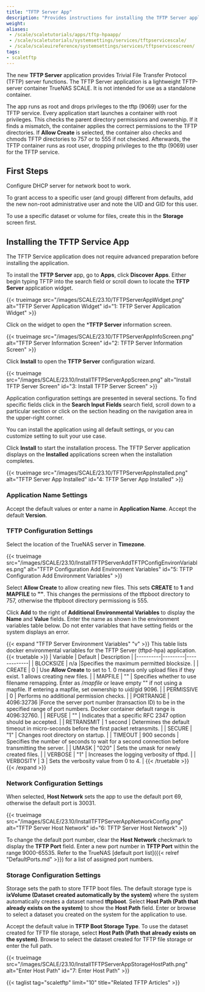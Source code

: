 ```yaml
---
title: "TFTP Server App"
description: "Provides instructions for installing the TFTP Server application." 
weight:
aliases:
 - /scale/scaletutorials/apps/tftp-hpaapp/
 - /scale/scaletutorials/systemsettings/services/tftpservicescale/
 - /scale/scaleuireference/systemsettings/services/tftpservicescreen/
tags:
- scaletftp
---
```


The new **TFTP Server** application provides Trivial File Transfer Protocol (TFTP) server functions.
The TFTP Server application is a lightweight TFTP-server container TrueNAS SCALE. It is not intended for use as a standalone container.

The app runs as root and drops privileges to the tftp (9069) user for the TFTP service. 
Every application start launches a container with root privileges. 
This checks the parent directory permissions and ownership.
If it finds a mismatch, the container applies the correct permissions to the TFTP directories.
If **Allow Create** is selected, the container also checks and chmods TFTP directories to 757 or to 555 if not checked. 
Afterwards, the TFTP container runs as root user, dropping privileges to the tftp (9069) user for the TFTP service.

## First Steps

Configure DHCP server for network boot to work.

To grant access to a specific user (and group) different from defaults, add the new non-root administrative user and note the UID and GID for this user.

To use a specific dataset or volume for files, create this in the **Storage** screen first.

## Installing the TFTP Service App
The TFTP Service application does not require advanced preparation before installing the application.

To install the **TFTP Server** app, go to **Apps**, click **Discover Apps**. Either begin typing TFTP into the search field or scroll down to locate the **TFTP Server** application widget.

{{< trueimage src="/images/SCALE/23.10/TFTPServerAppWidget.png" alt="TFTP Server Application Widget" id="1: TFTP Server Application Widget" >}}

Click on the widget to open the ***TFTP Server** information screen.

{{< trueimage src="/images/SCALE/23.10/TFTPServerAppInfoScreen.png" alt="TFTP Server Information Screen" id="2: TFTP Server Information Screen" >}}

Click **Install** to open the **TFTP Server** configuration wizard.

{{< trueimage src="/images/SCALE/23.10/InstallTFTPServerAppScreen.png" alt="Install TFTP Server Screen" id="3: Install TFTP Server Screen" >}}

Application configuration settings are presented in several sections. 
To find specific fields click in the **Search Input Fields** search field, scroll down to a particular section or click on the section heading on the navigation area in the upper-right corner.

You can install the application using all default settings, or you can customize setting to suit your use case. 

Click **Install** to start the installation process.
The TFTP Server application displays on the **Installed** applications screen when the installation completes.

{{< trueimage src="/images/SCALE/23.10/TFTPServerAppInstalled.png" alt="TFTP Server App Installed" id="4: TFTP Server App Installed" >}}

### Application Name Settings
Accept the default values or enter a name in **Application Name**. 
Accept the default **Version**.

### TFTP Configuration Settings
Select the location of the TrueNAS server in **Timezone**.

{{< trueimage src="/images/SCALE/23.10/InstallTFTPServerAddTFTPConfigEnvironVariables.png" alt="TFTP Configuration Add Environment Variables" id="5: TFTP Configuration Add Environment Variables" >}}

Select **Allow Create** to allow creating new files. This sets **CREATE** to **1** and **MAPFILE** to **""**. This changes the permissions of the tftpboot directory to 757, otherwise the tftpboot directory permissiong is 555.

Click **Add** to the right of **Additional Environmental Variables** to display the **Name** and **Value** fields. 
Enter the name as shown in the environment variables table below. Do not enter variables that have setting fields or the system displays an error. 

{{< expand "TFTP Server Environment Variables" "v" >}}
This table lists docker environmental variables for the TFTP Server (tftpd-hpa) application.
{{< truetable >}}
| Variable | Default | Description |
|----------|---------|-------------|
| BLOCKSIZE | n/a |Specifies the maximum permitted blocksize. |
| CREATE | 0 |  Use **Allow Create** to set to 1. 0 means only upload files if they exist. 1 allows creating new files. |
| MAPFILE | "" | Specifies whether to use filename remapping. Enter as /*mapfile* or leave empty "" if not using a mapfile. If entering a mapfile, set ownership to uid/gid 9096. |
| PERMISSIVE | 0 | Performs no additional permission checks. |
| PORTRANGE | 4096:32736 |Force the server port number (transaction ID) to be in the specified range of port numbers. Docker container default range is 4096:32760. |
| REFUSE | "" | Indicates that a specific RFC 2347 option should be accepted. |
| RETRANSMIT | 1 second | Determines the default timeout in micro-seconds before the first packet retransmits. |
| SECURE | "1"  | Changes root directory on startup. |
| TIMEOUT | 900 seconds | Specifies the number of seconds to wait for a second connection before transmitting the server. |
| UMASK | "020" | Sets the umask for newly created files. |
| VERBOSE | "1" | Increases the logging verbosity of tftpd. |
| VERBOSITY | 3 | Sets the verbosity value from 0 to 4. |
{{< /truetable >}}
{{< /expand >}}

### Network Configuration Settings

When selected, **Host Network** sets the app to use the default port 69, otherwise the default port is 30031.

{{< trueimage src="/images/SCALE/23.10/InstallTFTPServerAppNetworkConfig.png" alt="TFTP Server Host Network" id="6: TFTP Server Host Network" >}}

To change the default port number, clear the **Host Network** checkmark to display the **TFTP Port** field. 
Enter a new port number in **TFTP Port** within the range 9000-65535. 
Refer to the TrueNAS [default port list]({{< relref "DefaultPorts.md" >}}) for a list of assigned port numbers. 
 
### Storage Configuration Settings

Storage sets the path to store TFTP boot files. 
The default storage type is **ixVolume (Dataset created automatically by the system)** where the system automatically creates a dataset named **tftpboot**. 
Select **Host Path (Path that already exists on the system)** to show the **Host Path** field. 
Enter or browse to select a dataset you created on the system for the application to use.

Accept the default value in **TFTP Boot Storage Type**. 
To use the dataset created for TFTP file storage, select **Host Path (Path that already exists on the system)**. 
Browse to select the dataset created for TFTP file storage or enter the full path.

{{< trueimage src="/images/SCALE/23.10/InstallTFTPServerAppStorageHostPath.png" alt="Enter Host Path" id="7: Enter Host Path" >}}


{{< taglist tag="scaletftp" limit="10" title="Related TFTP Articles" >}}